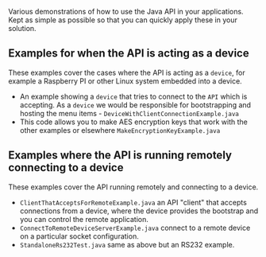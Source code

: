 Various demonstrations of how to use the Java API in your applications. Kept as simple as possible so that you can quickly apply these in your solution.

## Examples for when the API is acting as a device

These examples cover the cases where the API is acting as a `device`, for example a Raspberry PI or other Linux system embedded into a device.

* An example showing a `device` that tries to connect to the `API` which is accepting. As a `device` we would be responsible for bootstrapping and hosting the menu items - `DeviceWithClientConnectionExample.java`
* This code allows you to make AES encryption keys that work with the other examples or elsewhere `MakeEncryptionKeyExample.java`

## Examples where the API is running remotely connecting to a device

These examples cover the API running remotely and connecting to a device.

* `ClientThatAcceptsForRemoteExample.java` an API "client" that accepts connections from a device, where the device provides the bootstrap and you can control the remote application.
* `ConnectToRemoteDeviceServerExample.java` connect to a remote device on a particular socket configuration.
* `StandaloneRs232Test.java` same as above but an RS232 example.

